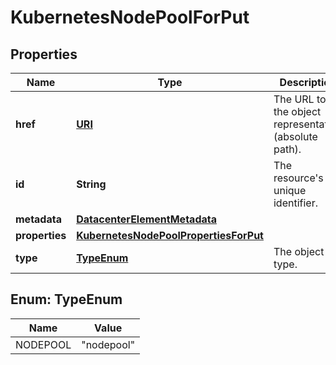 

# KubernetesNodePoolForPut

## Properties

| Name | Type | Description | Notes |
| ------------ | ------------- | ------------- | ------------- |
| **href** | [**URI**](URI.md) | The URL to the object representation (absolute path). |  [optional] [readonly] |
| **id** | **String** | The resource&#39;s unique identifier. |  [optional] [readonly] |
| **metadata** | [**DatacenterElementMetadata**](DatacenterElementMetadata.md) |  |  [optional] |
| **properties** | [**KubernetesNodePoolPropertiesForPut**](KubernetesNodePoolPropertiesForPut.md) |  |  |
| **type** | [**TypeEnum**](#TypeEnum) | The object type. |  [optional] [readonly] |



## Enum: TypeEnum

| Name | Value |
| ---- | -----
| NODEPOOL | &quot;nodepool&quot; |


